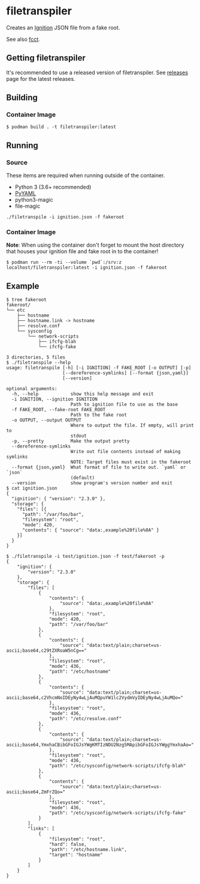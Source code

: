 # filetranspiler
Creates an [Ignition](https://github.com/coreos/ignition) JSON file from a fake root.

See also [fcct](https://github.com/coreos/fcct).

## Getting filetranspiler

It's recommended to use a released version of filetranspiler. See [releases](https://github.com/ashcrow/filetranspiler/releases) page for the latest releases.

## Building

### Container Image
```
$ podman build . -t filetranspiler:latest
```

## Running

### Source

These items are required when running outside of the container.

- Python 3 (3.6+ recommended)
- [PyYAML](https://github.com/yaml/pyyaml)
- python3-magic
- file-magic

```
./filetranspile -i ignition.json -f fakeroot
```

### Container Image
**Note**: When using the container don't forget to mount the host directory that houses your ignition
file and fake root in to the container!
```
$ podman run --rm -ti --volume `pwd`:/srv:z localhost/filetranspiler:latest -i ignition.json -f fakeroot
```

## Example
```
$ tree fakeroot
fakeroot/
└── etc
    ├── hostname
    ├── hostname.link -> hostname
    ├── resolve.conf
    └── sysconfig
        └── network-scripts
            ├── ifcfg-blah
            └── ifcfg-fake

3 directories, 5 files
$ ./filetranspile --help
usage: filetranspile [-h] [-i IGNITION] -f FAKE_ROOT [-o OUTPUT] [-p]
                     [--dereference-symlinks] [--format {json,yaml}]
                     [--version]

optional arguments:
  -h, --help            show this help message and exit
  -i IGNITION, --ignition IGNITION
                        Path to ignition file to use as the base
  -f FAKE_ROOT, --fake-root FAKE_ROOT
                        Path to the fake root
  -o OUTPUT, --output OUTPUT
                        Where to output the file. If empty, will print to
                        stdout
  -p, --pretty          Make the output pretty
  --dereference-symlinks
                        Write out file contents instead of making symlinks
                        NOTE: Target files must exist in the fakeroot
  --format {json,yaml}  What format of file to write out. `yaml` or `json`
                        (default)
  --version             show program's version number and exit
$ cat ignition.json 
{
  "ignition": { "version": "2.3.0" },
  "storage": {
    "files": [{
      "path": "/var/foo/bar",
      "filesystem": "root",
      "mode": 420,
      "contents": { "source": "data:,example%20file%0A" }
    }]
  }
}

$ ./filetranspile -i test/ignition.json -f test/fakeroot -p
{
    "ignition": {
        "version": "2.3.0"
    },
    "storage": {
        "files": [
            {
                "contents": {
                    "source": "data:,example%20file%0A"
                },
                "filesystem": "root",
                "mode": 420,
                "path": "/var/foo/bar"
            },
            {
                "contents": {
                    "source": "data:text/plain;charset=us-ascii;base64,c29tZXRoaW5nCg=="
                },
                "filesystem": "root",
                "mode": 436,
                "path": "/etc/hostname"
            },
            {
                "contents": {
                    "source": "data:text/plain;charset=us-ascii;base64,c2VhcmNoIDEyNy4wLjAuMQpuYW1lc2VydmVyIDEyNy4wLjAuMQo="
                },
                "filesystem": "root",
                "mode": 436,
                "path": "/etc/resolve.conf"
            },
            {
                "contents": {
                    "source": "data:text/plain;charset=us-ascii;base64,YmxhaCBibGFoIGJsYWgKMTIzNDU2Nzg5MApibGFoIGJsYWggYmxhaAo="
                },
                "filesystem": "root",
                "mode": 436,
                "path": "/etc/sysconfig/network-scripts/ifcfg-blah"
            },
            {
                "contents": {
                    "source": "data:text/plain;charset=us-ascii;base64,ZmFrZQo="
                },
                "filesystem": "root",
                "mode": 436,
                "path": "/etc/sysconfig/network-scripts/ifcfg-fake"
            }
        ],
        "links": [
            {
                "filesystem": "root",
                "hard": false,
                "path": "/etc/hostname.link",
                "target": "hostname"
            }
        ]
    }
}
```
